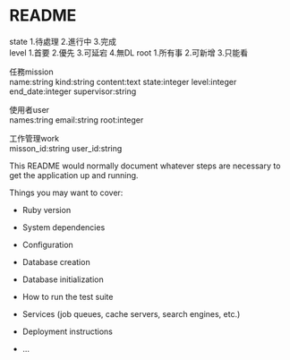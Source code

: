 # README

state	1.待處理	2.進行中	3.完成  
level	1.首要	2.優先	3.可延宕	4.無DL
root	1.所有事	2.可新增	3.只能看  

任務mission  			
name:string	kind:string	content:text	state:integer	level:integer	end_date:integer	supervisor:string  

使用者user  					
names:tring	email:string	root:integer  					

工作管理work  
misson_id:string	user_id:string  

This README would normally document whatever steps are necessary to get the
application up and running.

Things you may want to cover:

* Ruby version

* System dependencies

* Configuration

* Database creation

* Database initialization

* How to run the test suite

* Services (job queues, cache servers, search engines, etc.)

* Deployment instructions

* ...